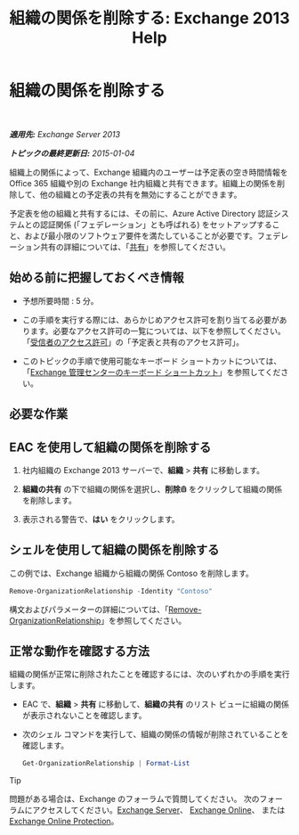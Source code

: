 ﻿---
title: '組織の関係を削除する: Exchange 2013 Help'
TOCTitle: 組織の関係を削除する
ms:assetid: ff211394-f58b-4da7-bb3a-df6abcb5950e
ms:mtpsurl: https://technet.microsoft.com/ja-jp/library/JJ657513(v=EXCHG.150)
ms:contentKeyID: 49896571
ms.date: 04/24/2018
mtps_version: v=EXCHG.150
ms.translationtype: HT
---

# 組織の関係を削除する

 

_**適用先:** Exchange Server 2013_

_**トピックの最終更新日:** 2015-01-04_

組織上の関係によって、Exchange 組織内のユーザーは予定表の空き時間情報を Office 365 組織や別の Exchange 社内組織と共有できます。組織上の関係を削除して、他の組織との予定表の共有を無効にすることができます。

予定表を他の組織と共有するには、その前に、Azure Active Directory 認証システムとの認証関係 (「フェデレーション」とも呼ばれる) をセットアップすること、および最小限のソフトウェア要件を満たしていることが必要です。フェデレーション共有の詳細については、「[共有](sharing-exchange-2013-help.md)」を参照してください。

## 始める前に把握しておくべき情報

  - 予想所要時間 : 5 分。

  - この手順を実行する際には、あらかじめアクセス許可を割り当てる必要があります。必要なアクセス許可の一覧については、以下を参照してください。 「[受信者のアクセス許可](recipients-permissions-exchange-2013-help.md)」の「予定表と共有のアクセス許可」。

  - このトピックの手順で使用可能なキーボード ショートカットについては、「[Exchange 管理センターのキーボード ショートカット](keyboard-shortcuts-in-the-exchange-admin-center-exchange-online-protection-help.md)」を参照してください。

## 必要な作業

## EAC を使用して組織の関係を削除する

1.  社内組織の Exchange 2013 サーバーで、<strong>組織</strong> \> <strong>共有</strong> に移動します。

2.  <strong>組織の共有</strong> の下で組織の関係を選択し、<strong>削除</strong>![\[削除\] アイコン](images/JJ651670.14f639f6-61e8-4418-bbfb-0db14de9d2f5(EXCHG.150).gif "[削除] アイコン") をクリックして組織の関係を削除します。

3.  表示される警告で、<strong>はい</strong> をクリックします。

## シェルを使用して組織の関係を削除する

この例では、Exchange 組織から組織の関係 Contoso を削除します。

```powershell
Remove-OrganizationRelationship -Identity "Contoso"
```

構文およびパラメーターの詳細については、「[Remove-OrganizationRelationship](https://technet.microsoft.com/ja-jp/library/ee332362\(v=exchg.150\))」を参照してください。

## 正常な動作を確認する方法

組織の関係が正常に削除されたことを確認するには、次のいずれかの手順を実行します。

  - EAC で、<strong>組織</strong> \> <strong>共有</strong> に移動して、<strong>組織の共有</strong> のリスト ビューに組織の関係が表示されないことを確認します。

  - 次のシェル コマンドを実行して、組織の関係の情報が削除されていることを確認します。
    
    ```powershell
    Get-OrganizationRelationship | Format-List
    ```


> [!TIP]
> 問題がある場合は、Exchange のフォーラムで質問してください。 次のフォーラムにアクセスしてください。<A href="https://go.microsoft.com/fwlink/p/?linkid=60612">Exchange Server</A>、 <A href="https://go.microsoft.com/fwlink/p/?linkid=267542">Exchange Online</A>、 または <A href="https://go.microsoft.com/fwlink/p/?linkid=285351">Exchange Online Protection</A>。


